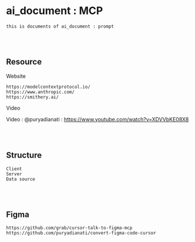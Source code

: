 <!--------------------------------------------------------------------------------- Description -->
# ai_document : MCP
    this is documents of ai_document : prompt



<!--------------------------------------------------------------------------------- Resource -->
<br><br>

## Resource
Website

    https://modelcontextprotocol.io/
    https://www.anthropic.com/
    https://smithery.ai/

Video

   Video : @puryadianati  : https://www.youtube.com/watch?v=XDVVbKE08X8



<!--------------------------------------------------------------------------------- Structure -->
<br><br>

## Structure
    Client
    Server
    Data source



<!--------------------------------------------------------------------------------- Figma -->
<br><br>

## Figma
    https://github.com/grab/cursor-talk-to-figma-mcp
    https://github.com/puryadianati/convert-figma-code-cursor
